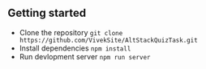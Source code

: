 ## Getting started
- Clone the repository `git clone https://github.com/VivekSite/AltStackQuizTask.git`
- Install dependencies `npm install`
- Run devlopment server `npm run server`
